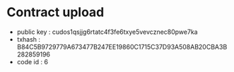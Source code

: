 # Contract upload

- public key : cudos1qsjjg6rtatc4f3fe6txye5vevcznec80pwe7ka
- txhash : B84C5B9729779A673477B247EE19860C1715C37D93A508AB20CBA3B282859196
- code id : 6
